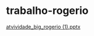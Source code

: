 # trabalho-rogerio
[atvividade_big_rogerio (1).pptx](https://github.com/fuki100/trabalho-rogerio/files/8373819/atvividade_big_rogerio.1.pptx)
